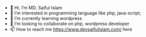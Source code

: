 - 👋 Hi, I’m MD. Saiful Islam
- 👀 I’m interested in programming language like php, java-script;
- 🌱 I’m currently learning wordpress
- 💞️ I’m looking to collaborate on php, wordpress developer
- 📫 How to reach me https://www.devsaifulislam.com/ here

<!---
Saifmishra/Saifmishra is a ✨ special ✨ repository because its `README.md` (this file) appears on your GitHub profile.
You can click the Preview link to take a look at your changes.
--->
